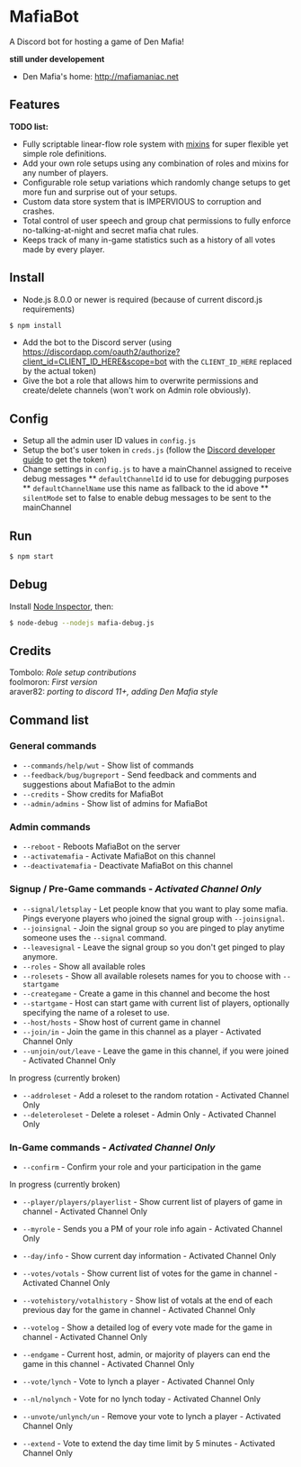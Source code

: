 # MafiaBot

A Discord bot for hosting a game of Den Mafia!

**still under developement**  

* Den Mafia's home: http://mafiamaniac.net

## Features

**TODO list:**

* Fully scriptable linear-flow role system with [mixins](roles/mods) for super flexible yet simple role definitions.
* Add your own role setups using any combination of roles and mixins for any number of players.
* Configurable role setup variations which randomly change setups to get more fun and surprise out of your setups.
* Custom data store system that is IMPERVIOUS to corruption and crashes.
* Total control of user speech and group chat permissions to fully enforce no-talking-at-night and secret mafia chat rules.
* Keeps track of many in-game statistics such as a history of all votes made by every player.

## Install

* Node.js 8.0.0 or newer is required (because of current discord.js requirements)

```sh
$ npm install
```

* Add the bot to the Discord server (using https://discordapp.com/oauth2/authorize?client_id=CLIENT_ID_HERE&scope=bot with the `CLIENT_ID_HERE` replaced by the actual token)
* Give the bot a role that allows him to overwrite permissions and create/delete channels (won't work on Admin role obviously).

## Config

* Setup all the admin user ID values in `config.js`  
* Setup the bot's user token in `creds.js` (follow the [Discord developer guide](https://discordapp.com/developers/docs/intro) to get the token)
* Change settings in `config.js` to have a mainChannel assigned to receive debug messages
** `defaultChannelId` id to use for debugging purposes
** `defaultChannelName` use this name as fallback to the id above
** `silentMode` set to false to enable debug messages to be sent to the mainChannel

## Run

```sh
$ npm start
```

## Debug

Install [Node Inspector](https://github.com/node-inspector/node-inspector), then:
```sh
$ node-debug --nodejs mafia-debug.js
```

## Credits
Tombolo: *Role setup contributions*  
foolmoron: *First version*  
araver82: *porting to discord 11+, adding Den Mafia style*

## Command list

### General commands 
* `--commands/help/wut` - Show list of commands
* `--feedback/bug/bugreport` - Send feedback and comments and suggestions about MafiaBot to the admin
* `--credits` - Show credits for MafiaBot
* `--admin/admins` - Show list of admins for MafiaBot

### Admin commands
* `--reboot` - Reboots MafiaBot on the server
* `--activatemafia` - Activate MafiaBot on this channel
* `--deactivatemafia` - Deactivate MafiaBot on this channel

### Signup / Pre-Game commands - *Activated Channel Only*
* `--signal/letsplay` - Let people know that you want to play some mafia. Pings everyone players who joined the signal group with `--joinsignal`.
* `--joinsignal` - Join the signal group so you are pinged to play anytime someone uses the `--signal` command.
* `--leavesignal` - Leave the signal group so you don't get pinged to play anymore.
* `--roles` - Show all available roles
* `--rolesets` - Show all available rolesets names for you to choose with `--startgame`
* `--creategame` - Create a game in this channel and become the host
* `--startgame` - Host can start game with current list of players, optionally specifying the name of a roleset to use.
* `--host/hosts` - Show host of current game in channel
* `--join/in` - Join the game in this channel as a player - Activated Channel Only
* `--unjoin/out/leave` - Leave the game in this channel, if you were joined - Activated Channel Only

In progress (currently broken)
* `--addroleset` - Add a roleset to the random rotation - Activated Channel Only
* `--deleteroleset` - Delete a roleset - Admin Only - Activated Channel Only

### In-Game commands - *Activated Channel Only*
* `--confirm` - Confirm your role and your participation in the game

In progress (currently broken)
* `--player/players/playerlist` - Show current list of players of game in channel - Activated Channel Only
* `--myrole` - Sends you a PM of your role info again - Activated Channel Only
* `--day/info` - Show current day information - Activated Channel Only
* `--votes/votals` - Show current list of votes for the game in channel - Activated Channel Only
* `--votehistory/votalhistory` - Show list of votals at the end of each previous day for the game in channel - Activated Channel Only
* `--votelog` - Show a detailed log of every vote made for the game in channel - Activated Channel Only

* `--endgame` - Current host, admin, or majority of players can end the game in this channel - Activated Channel Only

* `--vote/lynch` - Vote to lynch a player - Activated Channel Only
* `--nl/nolynch` - Vote for no lynch today - Activated Channel Only
* `--unvote/unlynch/un` - Remove your vote to lynch a player - Activated Channel Only
* `--extend` - Vote to extend the day time limit by 5 minutes - Activated Channel Only
